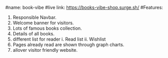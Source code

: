#name: book-vibe
#live link: https://books-vibe-shop.surge.sh/
#Features: 
1. Responsible Navbar.
2. Welcome banner for visitors.
3. Lots of famous books collection.
4. Details of all books.
5. different list for reader
    i. Read list
    ii. Wishlist
6. Pages already read are shown through graph charts.
7. allover visitor friendly website.
